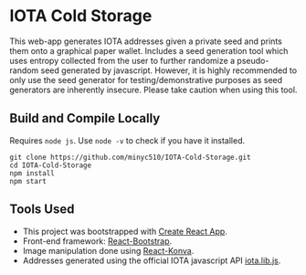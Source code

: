 # IOTA Cold Storage

This web-app generates IOTA addresses given a private seed and prints them onto a graphical paper wallet. Includes a seed generation tool which uses entropy collected from the user to further randomize a pseudo-random seed generated by javascript. However, it is highly recommended to only use the seed generator for testing/demonstrative purposes as seed generators are inherently insecure. Please take caution when using this tool.

## Build and Compile Locally

Requires `node js`.
Use `node -v` to check if you have it installed.

    git clone https://github.com/minyc510/IOTA-Cold-Storage.git
    cd IOTA-Cold-Storage
    npm install
    npm start

## Tools Used
- This project was bootstrapped with [Create React App](https://github.com/facebookincubator/create-react-app).
- Front-end framework: [React-Bootstrap](https://react-bootstrap.github.io/).
- Image manipulation done using [React-Konva](https://github.com/lavrton/react-konva).
- Addresses generated using the official IOTA javascript API [iota.lib.js](https://github.com/iotaledger/iota.lib.js).
